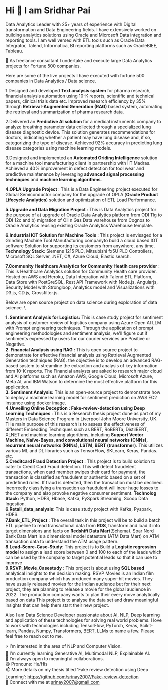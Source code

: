 # Hi 👋 I am Sridhar Pai

Data Analytics Leader with 25+ years of experience with Digital transformation and Data Engineering fields. I have extensively worked on building analytics solutions using Oracle and Microsoft Data integration and reporting tools. I am well versed with ETL tools such as Oracle Data Integrator, Talend, Informatica, BI reporting platforms such as OracleBIEE, Tableau.  

🔭 As freelance consultant I undertake and execute large Data Analytics projects for Fortune 500 companies. 

Here are some of the live projects I have executed with fortune 500 companies in Data Analytics / Data science. 

1.Designed and developed **Text analysis system** for pharma research, financial analysis automation using 10-K reports, scientific and technical papers, clinical trials data etc. Improved research efficiency by 35% through **Retrieval-Augmented Generation (RAG)** based system, automating the retrieval and summarization of pharma research data. 

2.Delivered an **Predictive AI solution** for a medical instruments company to analyze breathing parameter data collected through a specialized lung disease diagnostic device. This solution generates recommendations for doctors, indicating whether a patient may have lung disease and, if so, categorizing the type of disease. Achieved 92% accuracy in predicting lung disease categories using machine learning models. 

3.Designed and implemented an **Automated Griding Intelligence** solution for a machine tool manufacturing client in partnership with IIT Madras. Achieved a 40% improvement in defect detection for tool wear and predictive maintenance by leveraging **advanced signal processing techniques** and **machine learning algorithms**. 

**4.OPLA Upgrade Project** : This is a Data Engineering project executed for Global Semiconductor company for the upgrade of OPLA (**Oracle Product Lifecycle Analytics**) solution and optimization of ETL Load Performance. 

**5.Upgrade and Data Migration Project** : This is Data Analytics project for the purpose of a) upgrade of Oracle Data Analytics platform from ODI 11g to ODI 12c and b) migration of Oil n Gas Data warehouse from Cognos to Oracle Analytics reusing existing Oracle Analytics Warehouse template. 

**6.Industrial IOT Solution for Machine Tools** : This project is envisaged for a Grinding Machine Tool Manufacturing companyto build a cloud based IOT software Solution for supporting its customers from anywhere, any time.  **Technology Stack**: Siemens 1215 PLC, Mitsubishi fx5U PLC Controllers, Microsoft SQL Server, .NET, C#, Azure Cloud, Elastic search. 

**7.Community Healthcare Analytics for Community Heatlh care provider** : This is Healthcare Analytics solution for Community Health care provider. Hosted on AWS and Heroku, Data Integration with Talend ETL Platform, 
Data Store with PostGreSQL,  Rest API Framework with Node.js, Angularjs, Security Model with Strongloop, Analytics model and Visualizations with D3.js, CD.js, Crossfilter.js. 

Below are open source project on data science during exploration of data science. \

**1. Sentiment Analysis for Logistics:** This is case study project for sentiment analysis of customer review of logistics company using Azure Open AI LLM with Prompt engineering techniques. Through the application of prompt engineering methodologies and sentiment analysis, we'll figure out if sentiments expressed by users for our courier services are Positive or Negative. \
**2. Financial Analysis using RAG :** This is open source project to demonstrate for effective financial analysis using Retrieval Augmented Generation techniques (RAG). the objective is to develop an advanced RAG-based system to streamline the extraction and analysis of key information from 10-K reports. The Financial analysts are asked to research major cloud and AI platforms such as Amazon AWS, Google Cloud, Microsoft Azure, Meta AI, and IBM Watson to determine the most effective platform for this application. \
**3. Sentiment Analysis:** This is an open-source project to demonstrate how to deploy a machine learning model for sentiment prediction on AWS EC2 instance using docker image. \
**4.Unveiling Online Deception : Fake-review-detection using Deep Learning Techniques** : This is a Research thesis project done as part of my Masters in Data Science Program in Liverpool John Moore University, UK. THe main purpose of this research is to assess the effectiveness of different Embedding Techniques such as BERT, RoBERTa, DistilBERT, XLNET and machine learning algorithms, including **Support Vector Machine, Naïve-Bayes, and convolutional neural networks (CNNs), recurrent neural networks (RNNs), LSTM, BERT (transformer)**. This utilizes various ML and DL libraries such as TensorFlow, SKLearn, Keras, Pandas. etc. \
**5.Creditcard Fraud Detection Project** : This project is to build solution to cater to Credit Card Fraud detection. This will detect fraudelent transactions, when card member swipes their card for payment, the transaction is classified as fraudulent or authentic based on a set of predefined rules. If fraud is detected, then the transaction must be declined. Incorrectly classifying a transaction as fraudulent will incur huge losses to the company and also provoke negative consumer sentiment. **Technolog Stack:** Python, HDFS, Hbase, Kafka, PySpark Streaming, Scoop Data Ingestion. \
**6.Retail_data_analysis**: This is case study project with Kafka, Pyspark, HDFS. \
**7.Bank_ETL_Project** : The overall task in this project will be to build a batch ETL pipeline to read transactional data from **RDS**, transform and load it into target dimensions and facts on **Redshift Data Mart**(Schema). Spar Nord Bank Data Mart is a dimensional model datastore (ATM Data Mart) on ATM transaction data to understand the ATM usage pattern. \
**8.Lead-Score-Case-Study**: This project is to Build a **Logistic regression model** to assign a lead score between 0 and 100 to each of the leads which can be used by the company to target potential leads so that it can use to improve \
**9.RSVP_Movie_Casestudy** : This project is about using **SQL based** analytical insights to the decision making. RSVP Movies is an Indian film production company which has produced many super-hit movies. They have usually released movies for the Indian audience but for their next project, they are planning to release a movie for the global audience in 2022. The production company wants to plan their every move analytically based on data This project is to analyse the data set and draw meaningful insights that can help them start their new project. 

Also I am Data Science Developer passionate about AI, NLP, Deep learning and application of these technologies for solving real world problems. I love to work with technologies including TensorFlow, PyTorch, Keras, Scikit-learn, Pandas, Numpy, Transformers, BERT, LLMs to name a few. Please feel free to reach out to me. 





⚡ I’m interested in the area of NLP and Computer Vision. <br />
🌱 I’m currently learning Generative AI, Multimodal NLP, Explainable AI. <br />
👯 I’m always open to meaningful collaborations. <br />
😄 Pronouns: He/His <br />
📫 More details on my thesis titled 'Fake review detection using Deep Learning': https://github.com/srinay2007/Fake-review-detection <br />
🤝 Connect with me at srinay2007@gmail.com <br />
 
